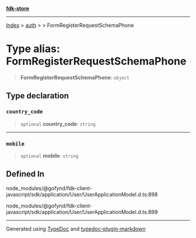 [**fdk-store**](../../../README.md)
***

[Index](../../../API.md) > [auth](../../README.md) > [<internal>](../README.md) > FormRegisterRequestSchemaPhone

# Type alias: FormRegisterRequestSchemaPhone

> **FormRegisterRequestSchemaPhone**: `object`

## Type declaration

### `country_code`

> `optional` **country\_code**: `string`

***

### `mobile`

> `optional` **mobile**: `string`

## Defined In

node\_modules/@gofynd/fdk-client-javascript/sdk/application/User/UserApplicationModel.d.ts:898

node\_modules/@gofynd/fdk-client-javascript/sdk/application/User/UserApplicationModel.d.ts:899

***
Generated using [TypeDoc](https://typedoc.org/) and [typedoc-plugin-markdown](https://www.npmjs.com/package/typedoc-plugin-markdown)
